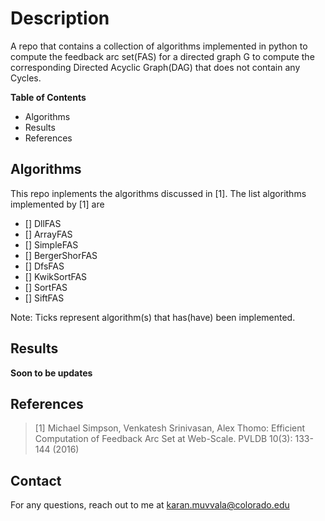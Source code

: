 # Description

A repo that contains a collection of algorithms implemented in python to compute the feedback arc set(FAS) for a directed graph G to compute the corresponding Directed Acyclic Graph(DAG) that does not contain any Cycles.

**Table of Contents**
* Algorithms
* Results
* References

## Algorithms 

This repo inplements the algorithms discussed in [1]. The list algorithms implemented by [1] are 

- [] DllFAS
- [] ArrayFAS
- [] SimpleFAS
- [] BergerShorFAS
- [] DfsFAS
- [] KwikSortFAS
- [] SortFAS
- [] SiftFAS

Note: Ticks represent algorithm(s) that has(have) been implemented.

## Results

**Soon to be updates**

## References

>[1] Michael Simpson, Venkatesh Srinivasan, Alex Thomo: Efficient Computation of Feedback Arc Set at Web-Scale. PVLDB 10(3): 133-144 (2016)

## Contact

For any questions, reach out to me at karan.muvvala@colorado.edu